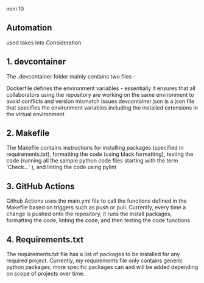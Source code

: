 mini 10

## Automation 

used takes into Consideration

## 1. devcontainer

The .devcontainer folder mainly contains two files -

Dockerfile defines the environment variables - essentially it ensures that all collaborators using the repository are working on the same environment to avoid conflicts and version mismatch issues
devcontainer.json is a json file that specifies the environment variables including the installed extensions in the virtual environment

## 2. Makefile

The Makefile contains instructions for installing packages (specified in requirements.txt), formatting the code (using black formatting), testing the code (running all the sample python code files starting with the term 'Check...' ), and linting the code using pylint


## 3. GitHub Actions
  
Github Actions uses the main.yml file to call the functions defined in the Makefile based on triggers such as push or pull. Currently, every time a change is pushed onto the repository, it runs the install packages, formatting the code, linting the code, and then testing the code functions
  
## 4. Requirements.txt

The requirements.txt file has a list of packages to be installed for any required project. Currently, my requirements file only contains generic python packages, more specific packages can and will be added depending on scope of projects over time.
